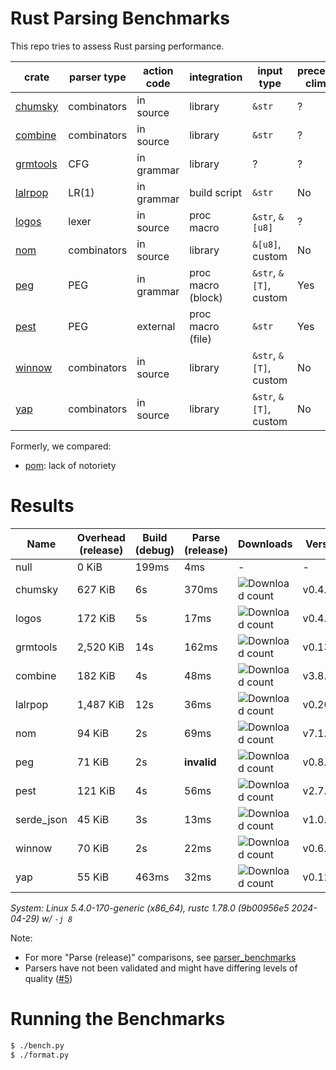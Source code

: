 # Rust Parsing Benchmarks

This repo tries to assess Rust parsing performance.

| crate      | parser type | action code | integration        | input type             | precedence climbing | parameterized rules | streaming input |
|------------|-------------|-------------|--------------------|------------------------|---------------------|---------------------|-----------------|
| [chumsky]  | combinators | in source   | library            | `&str`                 | ?                   | ?                   | ?               |
| [combine]  | combinators | in source   | library            | `&str`                 | ?                   | ?                   | ?               |
| [grmtools] | CFG         | in grammar  | library            | ?                      | ?                   | ?                   | ?               |
| [lalrpop]  | LR(1)       | in grammar  | build script       | `&str`                 | No                  | Yes                 | No              |
| [logos]    | lexer       | in source   | proc macro         | `&str`, `&[u8]`        | ?                   | ?                   | ?               |
| [nom]      | combinators | in source   | library            | `&[u8]`, custom        | No                  | Yes                 | Yes             |
| [peg]      | PEG         | in grammar  | proc macro (block) | `&str`, `&[T]`, custom | Yes                 | Yes                 | No              |
| [pest]     | PEG         | external    | proc macro (file)  | `&str`                 | Yes                 | No                  | No              |
| [winnow]   | combinators | in source   | library            | `&str`, `&[T]`, custom | No                  | Yes                 | Yes             |
| [yap]      | combinators | in source   | library            | `&str`, `&[T]`, custom | No                  | Yes                 | ?               |

Formerly, we compared:
- [pom]: lack of notoriety

# Results

Name | Overhead (release) | Build (debug) | Parse (release) | Downloads | Version
-----|--------------------|---------------|-----------------|-----------|--------
null | 0 KiB | 199ms | 4ms | - | -
chumsky | 627 KiB | 6s | 370ms | ![Download count](https://img.shields.io/crates/dr/ariadne) | v0.4.1
logos | 172 KiB | 5s | 17ms | ![Download count](https://img.shields.io/crates/dr/ariadne) | v0.4.1
grmtools | 2,520 KiB | 14s | 162ms | ![Download count](https://img.shields.io/crates/dr/cfgrammar) | v0.13.6
combine | 182 KiB | 4s | 48ms | ![Download count](https://img.shields.io/crates/dr/combine) | v3.8.1
lalrpop | 1,487 KiB | 12s | 36ms | ![Download count](https://img.shields.io/crates/dr/lalrpop-util) | v0.20.2
nom | 94 KiB | 2s | 69ms | ![Download count](https://img.shields.io/crates/dr/nom) | v7.1.3
peg | 71 KiB | 2s | **invalid** | ![Download count](https://img.shields.io/crates/dr/peg) | v0.8.3
pest | 121 KiB | 4s | 56ms | ![Download count](https://img.shields.io/crates/dr/pest) | v2.7.10
serde_json | 45 KiB | 3s | 13ms | ![Download count](https://img.shields.io/crates/dr/serde_json) | v1.0.117
winnow | 70 KiB | 2s | 22ms | ![Download count](https://img.shields.io/crates/dr/winnow) | v0.6.9
yap | 55 KiB | 463ms | 32ms | ![Download count](https://img.shields.io/crates/dr/yap) | v0.12.0

*System: Linux 5.4.0-170-generic (x86_64), rustc 1.78.0 (9b00956e5 2024-04-29) w/ `-j 8`*

Note:
- For more "Parse (release)" comparisons, see [parser_benchmarks](https://github.com/rust-bakery/parser_benchmarks)
- Parsers have not been validated and might have differing levels of quality ([#5](https://github.com/epage/parse-benchmarks-rs/issues/5))

# Running the Benchmarks

```bash
$ ./bench.py
$ ./format.py
```

[chumsky]: https://github.com/zesterer/chumsky
[combine]: https://github.com/Marwes/combine
[lalrpop]: https://github.com/lalrpop/lalrpop
[logos]: https://github.com/maciejhirsz/logos
[nom]: https://github.com/geal/nom
[peg]: https://github.com/kevinmehall/rust-peg
[pest]: https://github.com/pest-parser/pest
[pom]: https://github.com/j-f-liu/pom
[winnow]: https://github.com/winnow-rs/winnow
[yap]: https://github.com/jsdw/yap
[yap]: https://github.com/jsdw/yap
[grmtools]: https://crates.io/crates/cfgrammar
